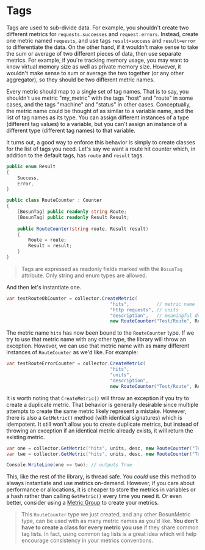 # Tags

Tags are used to sub-divide data. For example, you shouldn't create two different metrics for `requests.successes` and `request.errors`. Instead, create one metric named `requests`, and use tags `result=success` and `result=error` to differentiate the data. On the other hand, if it wouldn't make sense to take the sum or average of two different pieces of data, then use separate metrics. For example, if you're tracking memory usage, you may want to know virtual memory size as well as private memory size. However, it wouldn't make sense to sum or average the two together (or any other aggregator), so they should be two different metric names.

Every metric should map to a single set of tag names. That is to say, you shouldn't use metric "my_metric" with the tags "host" and "route" in some cases, and the tags "machine" and "status" in other cases. Conceptually, the metric name could be thought of as similar to a variable name, and the list of tag names as its type. You can assign different instances of a type (different tag values) to a variable, but you can't assign an instance of a different type (different tag names) to that variable.

It turns out, a good way to enforce this behavior is simply to create classes for the list of tags you need. Let's say we want a route hit counter which, in addition to the default tags, has `route` and `result` tags.

```csharp
public enum Result
{
    Success,
    Error,
}

public class RouteCounter : Counter
{
	[BosunTag] public readonly string Route;
	[BosunTag] public readonly Result Result;
	
	public RouteCounter(string route, Result result)
	{
		Route = route;
		Result = result;
	}
}
```

> Tags are expressed as readonly fields marked with the `BosunTag` attribute. Only string and enum types are allowed.

And then let's instantiate one.

```csharp
var testRouteOkCounter = collector.CreateMetric(
                                      "hits",          // metric name
                                      "http requests", // units
                                      "description",   // meaningful description
                                      new RouteCounter("Test/Route", Result.Success));
```

The metric name `hits` has now been bound to the `RouteCounter` type. If we try to use that metric name with any other type, the library will throw an exception. However, we can use that metric name with as many different instances of `RouteCounter` as we'd like. For example:

```csharp
var testRouteErrorCounter = collector.CreateMetric(
                                      "hits",
                                      "units",
                                      "description",
                                      new RouteCounter("Test/Route", Result.Error));
```

It is worth noting that `CreateMetric()` will throw an exception if you try to create a duplicate metric. That behavior is generally desirable since multiple attempts to create the same metric likely represent a mistake. However, there is also a `GetMetric()` method (with identical signatures) which is idempotent. It still won't allow you to create duplicate metrics, but instead of throwing an exception if an identical metric already exists, it will return the existing metric.

```csharp
var one = collector.GetMetric("hits", units, desc, new RouteCounter("Test/Route", true));
var two = collector.GetMetric("hits", units, desc, new RouteCounter("Test/Route", true));

Console.WriteLine(one == two); // outputs True
```

This, like the rest of the library, is thread safe. You _could_ use this method to always instantiate and use metrics on-demand. However, if you care about performance or allocations, it is cheaper to store the metrics in variables or a hash rather than calling `GetMetric()` every time you need it. Or even better, consider using a [Metric Group](https://github.com/bretcope/BosunReporter.NET/blob/master/docs/MetricGroup.md) to create your metrics.

> This `RouteCounter` type we just created, and any other BosunMetric type, can be used with as many metric names as you'd like. __You don't have to create a class for every metric you use__ if they share common tag lists. In fact, using common tag lists is a great idea which will help encourage consistency in your metrics conventions.
